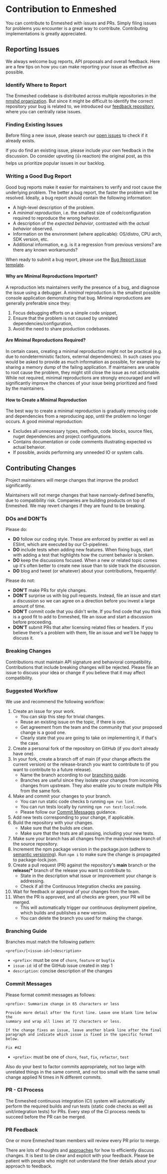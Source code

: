 # Contribution to Enmeshed

You can contribute to Enmeshed with issues and PRs. Simply filing issues for problems you encounter is a great way to contribute. Contributing implementations is greatly appreciated.

## Reporting Issues

We always welcome bug reports, API proposals and overall feedback. Here are a few tips on how you can make reporting your issue as effective as possible.

### Identify Where to Report

The Enmeshed codebase is distributed across multiple repositories in the [nmshd organization](https://github.com/nmshd). But since it might be difficult to identify the correct repository your bug is related to, we introduced our [feedback repository](https://github.com/nmshd/feedback/issues), where you can centrally raise issues.

### Finding Existing Issues

Before filing a new issue, please search our [open issues](https://github.com/nmshd/feedback/issues) to check if it already exists.

If you do find an existing issue, please include your own feedback in the discussion. Do consider upvoting (👍 reaction) the original post, as this helps us prioritize popular issues in our backlog.

### Writing a Good Bug Report

Good bug reports make it easier for maintainers to verify and root cause the underlying problem. The better a bug report, the faster the problem will be resolved. Ideally, a bug report should contain the following information:

- A high-level description of the problem.
- A _minimal reproduction_, i.e. the smallest size of code/configuration required to reproduce the wrong behavior.
- A description of the _expected behavior_, contrasted with the _actual behavior_ observed.
- Information on the environment (where applicable): OS/distro, CPU arch, SDK version, etc.
- Additional information, e.g. is it a regression from previous versions? are there any known workarounds?

When ready to submit a bug report, please use the [Bug Report issue template](https://github.com/nmshd/feedback/issues/new?assignees=&labels=bug&template=bug_report.md&title=%5BBUG%5D+).

#### Why are Minimal Reproductions Important?

A reproduction lets maintainers verify the presence of a bug, and diagnose the issue using a debugger. A _minimal_ reproduction is the smallest possible console application demonstrating that bug. Minimal reproductions are generally preferable since they:

1. Focus debugging efforts on a simple code snippet,
2. Ensure that the problem is not caused by unrelated dependencies/configuration,
3. Avoid the need to share production codebases.

#### Are Minimal Reproductions Required?

In certain cases, creating a minimal reproduction might not be practical (e.g. due to nondeterministic factors, external dependencies). In such cases you would be asked to provide as much information as possible, for example by sharing a memory dump of the failing application. If maintainers are unable to root cause the problem, they might still close the issue as not actionable. While not required, minimal reproductions are strongly encouraged and will significantly improve the chances of your issue being prioritized and fixed by the maintainers.

#### How to Create a Minimal Reproduction

The best way to create a minimal reproduction is gradually removing code and dependencies from a reproducing app, until the problem no longer occurs. A good minimal reproduction:

- Excludes all unnecessary types, methods, code blocks, source files, nuget dependencies and project configurations.
- Contains documentation or code comments illustrating expected vs actual behavior.
- If possible, avoids performing any unneeded IO or system calls.

## Contributing Changes

Project maintainers will merge changes that improve the product significantly.

Maintainers will not merge changes that have narrowly-defined benefits, due to compatibility risk. Companies are building products on top of Enmeshed. We may revert changes if they are found to be breaking.

### DOs and DON'Ts

Please do:

- **DO** follow our coding style. These are enforced by prettier as well as ESlint, which are executed by our CI-pipelines.
- **DO** include tests when adding new features. When fixing bugs, start with adding a test that highlights how the current behavior is broken.
- **DO** keep the discussions focused. When a new or related topic comes up it's often better to create new issue than to side track the discussion.
- **DO** blog and tweet (or whatever) about your contributions, frequently!

Please do not:

- **DON'T** make PRs for style changes.
- **DON'T** surprise us with big pull requests. Instead, file an issue and start a discussion so we can agree on a direction before you invest a large amount of time.
- **DON'T** commit code that you didn't write. If you find code that you think is a good fit to add to Enmeshed, file an issue and start a discussion before proceeding.
- **DON'T** submit PRs that alter licensing related files or headers. If you believe there's a problem with them, file an issue and we'll be happy to discuss it.

### Breaking Changes

Contributions must maintain API signature and behavioral compatibility. Contributions that include breaking changes will be rejected. Please file an issue to discuss your idea or change if you believe that it may affect compatibility.

### Suggested Workflow

We use and recommend the following workflow:

1. Create an issue for your work.
   - You can skip this step for trivial changes.
   - Reuse an existing issue on the topic, if there is one.
   - Get agreement from the team and the community that your proposed change is a good one.
   - Clearly state that you are going to take on implementing it, if that's the case.
2. Create a personal fork of the repository on GitHub (if you don't already have one).
3. In your fork, create a branch off of main (if your change affects the current version) or the release-branch you want to contribute to (if you want to contribute to a future release).
   - Name the branch according to our [branching guide](#branching-guide).
   - Branches are useful since they isolate your changes from incoming changes from upstream. They also enable you to create multiple PRs from the same fork.
4. Make and commit your changes to your branch.
   - You can run static code checks b running `npm run lint`.
   - You can run tests locally by running `npm run test:local:node`.
   - Please follow our [Commit Messages](#commit-messages) guidance.
5. Add new tests corresponding to your change, if applicable.
6. Build the repository with your changes.
   - Make sure that the builds are clean.
   - Make sure that the tests are all passing, including your new tests.
7. Make sure your branch has all changes from the main/release branch of the source repository.
8. Increment the npm package version in the package.json (adhere to [semantic versioning](https://semver.org/)). Run `npm i` to make sure the change is propagated to package-lock.json.
9. Create a pull request (PR) against the repository's **main** branch or the **release/\*** branch of the release you want to contribute to.
   - State in the description what issue or improvement your change is addressing.
   - Check if all the Continuous Integration checks are passing.
10. Wait for feedback or approval of your changes from the team.
11. When the PR is approved, and all checks are green, your PR will be merged.
    - This will automatically trigger our continuous deployment pipeline, which builds and publishes a new version.
    - You can delete the branch you used for making the change.

### Branching Guide

Branches must match the following pattern:

```text
<prefix>/[<issue-id>]<description>
```

- `<prefix>`: must be one of `chore`, `feature` or `bugfix`
- `issue-id`: id of the GitHub issue created in step 1
- `description`: concise description of the changes

### Commit Messages

Please format commit messages as follows:

```text
<prefix>: Summarize change in 65 characters or less

Provide more detail after the first line. Leave one blank line below the
summary and wrap all lines at 72 characters or less.

If the change fixes an issue, leave another blank line after the final
paragraph and indicate which issue is fixed in the specific format
below.

Fix #42
```

- `<prefix>`: must be one of `chore`, `feat`, `fix`, `refactor`, `test`

Also do your best to factor commits appropriately, not too large with unrelated things in the same commit, and not too small with the same small change applied N times in N different commits.

### PR - CI Process

The Enmeshed continuous integration (CI) system will automatically perform the required builds and run tests (static code checks as well as unit/integration tests) for PRs. Every step of the CI process needs to succeed before the PR can be merged.

### PR Feedback

One or more Enmeshed team members will review every PR prior to merge.

There are lots of thoughts and [approaches](https://github.com/antlr/antlr4-cpp/blob/master/CONTRIBUTING.md#emoji) for how to efficiently discuss changes. It is best to be clear and explicit with your feedback. Please be patient with people who might not understand the finer details about your approach to feedback.
